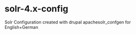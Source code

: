 solr-4.x-config
===============

Solr Configuration created with drupal apachesolr_confgen for English+German
